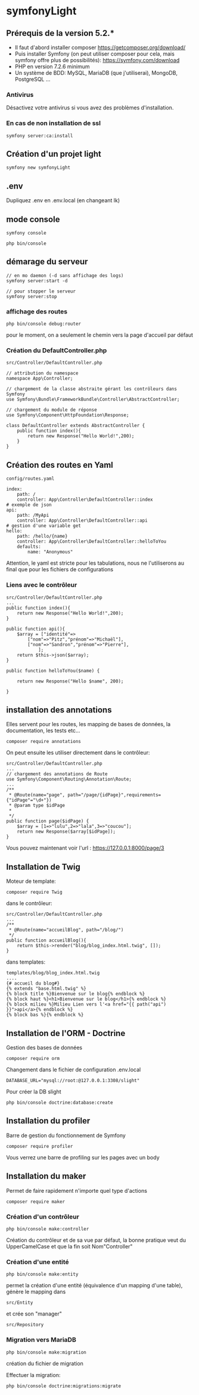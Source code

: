 # symfonyLight

## Prérequis de la version 5.2.*
- Il faut d'abord installer composer https://getcomposer.org/download/
- Puis installer Symfony (on peut utiliser composer pour cela, mais symfony offre plus de possibilités): https://symfony.com/download
- PHP en version 7.2.6 minimum
- Un système de BDD: MySQL, MariaDB (que j'utiliserai), MongoDB, PostgreSQL ...

### Antivirus

Désactivez votre antivirus si vous avez des problèmes d'installation.

### En cas de non installation de ssl

    symfony server:ca:install

## Création d'un projet light

    symfony new symfonyLight

## .env

Dupliquez .env en .env.local (en changeant lk) 

## mode console

    symfony console

    php bin/console

## démarage du serveur

    // en mo daemon (-d sans affichage des logs)
    symfony server:start -d 

    // pour stopper le serveur
    symfony server:stop

### affichage des routes

    php bin/console debug:router

pour le moment, on a seulement le chemin vers la page d'accueil par défaut

### Création du DefaultController.php

    src/Controller/DefaultController.php

    // attribution du namespace
    namespace App\Controller;

    // chargement de la classe abstraite gérant les contrôleurs dans Symfony
    use Symfony\Bundle\FrameworkBundle\Controller\AbstractController;

    // chargement du module de réponse
    use Symfony\Component\HttpFoundation\Response;

    class DefaultController extends AbstractController {
        public function index(){
            return new Response("Hello World!",200);
        }
    }

## Création des routes en Yaml

    config/routes.yaml

    index:
        path: /
        controller: App\Controller\DefaultController::index
    # exemple de json    
    api:
        path: /MyApi
        controller: App\Controller\DefaultController::api
    # gestion d'une variable get    
    hello:
        path: /hello/{name}
        controller: App\Controller\DefaultController::helloToYou
        defaults:
            name: "Anonymous"

Attention, le yaml est stricte pour les tabulations, nous ne l'utiliserons au final que pour les fichiers de configurations

### Liens avec le contrôleur

    src/Controller/DefaultController.php
    ...
    public function index(){
        return new Response("Hello World!",200);
    }
    
    public function api(){
        $array = ["identité"=>
            ["nom"=>"Pitz","prénom"=>"Michaël"], 
            ["nom"=>"Sandron","prénom"=>"Pierre"],
                ];
        return $this->json($array);
    }
    
    public function helloToYou($name) {
        
        return new Response("Hello $name", 200);
        
    }

## installation des annotations
Elles servent pour les routes, les mapping de bases de données, la documentation, les tests etc...

    composer require annotations

On peut ensuite les utiliser directement dans le contrôleur:

    src/Controller/DefaultController.php
    ...
    // chargement des annotations de Route
    use Symfony\Component\Routing\Annotation\Route;
    ...
    /**
     * @Route(name="page", path="/page/{idPage}",requirements={"idPage"="\d+"})
     * @param type $idPage
     * 
     */
    public function page($idPage) {
        $array = [1=>"lulu",2=>"lala",3=>"coucou"];
        return new Response($array[$idPage]);
    }
    
Vous pouvez maintenant voir l'url : https://127.0.0.1:8000/page/3

## Installation de Twig

Moteur de template:

    composer require Twig

dans le contrôleur:

    src/Controller/DefaultController.php
    ...
    /**
     * @Route(name="accueilBlog", path="/blog/")
     */
    public function accueilBlog(){
        return $this->render("blog/blog_index.html.twig", []);
    }

dans templates:

    templates/blog/blog_index.html.twig
    ....
    {# accueil du blog#}
    {% extends "base.html.twig" %}
    {% block title %}Bienvenue sur le blog{% endblock %}
    {% block haut %}<h1>Bienvenue sur le blog</h1>{% endblock %}
    {% block milieu %}Milieu Lien vers l'<a href="{{ path("api") }}">api</a>{% endblock %}
    {% block bas %}{% endblock %}

## Installation de l'ORM - Doctrine

Gestion des bases de données

    composer require orm

Changement dans le fichier de configuration .env.local

    DATABASE_URL="mysql://root:@127.0.0.1:3308/slight"

Pour créer la DB slight

    php bin/console doctrine:database:create

## Installation du profiler
Barre de gestion du fonctionnement de Symfony

    composer require profiler

Vous verrez une barre de profiling sur les pages avec un body

## Installation du maker
Permet de faire rapidement n'importe quel type d'actions

    composer require maker

### Création d'un contrôleur

    php bin/console make:controller

Création du contrôleur et de sa vue par défaut, la bonne pratique veut du UpperCamelCase et que la fin soit Nom"Controller"

### Création d'une entité

    php bin/console make:entity

permet la création d'une entité (équivalence d'un mapping d'une table), génère le mapping dans

    src/Entity

et crée son "manager"

    src/Repository

### Migration vers MariaDB

    php bin/console make:migration

création du fichier de migration

Effectuer la migration:

    php bin/console doctrine:migrations:migrate


    